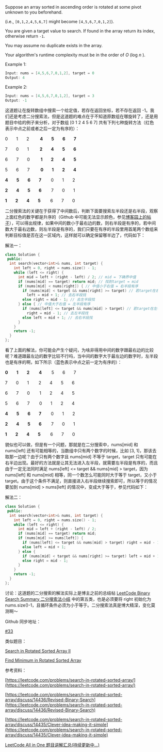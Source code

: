 Suppose an array sorted in ascending order is rotated at some pivot unknown to you beforehand.

(i.e., `[0,1,2,4,5,6,7]` might become `[4,5,6,7,0,1,2]`).

You are given a target value to search. If found in the array return its index, otherwise return `-1`.

You may assume no duplicate exists in the array.

Your algorithm's runtime complexity must be in the order of _O_ (log _n_ ).

Example 1:

```cpp
Input: nums = [4,5,6,7,0,1,2], target = 0
Output: 4
```

Example 2:

```cpp
Input: nums = [4,5,6,7,0,1,2], target = 3
Output: -1
```

这道题让在旋转数组中搜索一个给定值，若存在返回坐标，若不存在返回 -1。我们还是考虑二分搜索法，但是这道题的难点在于不知道原数组在哪旋转了，还是用题目中给的例子来分析，对于数组 \[0 1 2 4 5 6 7\] 共有下列七种旋转方法（红色表示中点之前或者之后一定为有序的）：

0　　1　　2　　  **4　　5　　6　　7**

7　　0　　1　　  **2　　4　　5　　6**

6　　7　　0　　  **1　　2　　4　　5**

5　　6　　7　　  **0　　1　　2　　4**

**4　　5　　6　　7** 　　0　　1　　2

**2　　4　　5　　6** 　　7　　0　　1

**1　　2　　4　　5** 　　6　　7　　0

二分搜索法的关键在于获得了中间数后，判断下面要搜索左半段还是右半段，观察上面红色的数字都是升序的（Github 中可能无法显示颜色，参见[博客园上的帖子](https://www.cnblogs.com/grandyang/p/4325648.html)），可以得出规律，如果中间的数小于最右边的数，则右半段是有序的，若中间数大于最右边数，则左半段是有序的，我们只要在有序的半段里用首尾两个数组来判断目标值是否在这一区域内，这样就可以确定保留哪半边了，代码如下：

解法一：

```cpp
class Solution {
 public:
  int search(vector<int>& nums, int target) {
    int left = 0, right = nums.size() - 1;
    while (left <= right) {
      int mid = left + (right - left) / 2; // mid = 下确界中值
      if (nums[mid] == target) return mid; // 找到target = mid
      if (nums[mid] < nums[right]) { // 中值小于右值 = 右半段有序
        if (nums[mid] < target && nums[right] >= target) // 若target在右半段
          left = mid + 1; // 去右半段找
        else right = mid - 1; // 去左半段找
      } else { // 中值大于右值 = 左半段有序
        if (nums[left] <= target && nums[mid] > target) // 若target在左半段
          right = mid - 1; // 去左半段找
        else left = mid + 1; // 去右半段找
      }
    }
    return -1;
  }
};
```

看了上面的解法，你可能会产生个疑问，为啥非得用中间的数字跟最右边的比较呢？难道跟最左边的数字比较不行吗，当中间的数字大于最左边的数字时，左半段也是有序的啊，如下所示（蓝色表示中点之前一定为有序的）：

**0　　1　　2　　 4** 　　5　　6　　7

7　　0　　1　　 2　　4　　5　　6

6　　7　　0　　 1　　2　　4　　5

5　　6　　7　　 0　　1　　2　　4

**4　　5　　6　　7** 　　0　　1　　2

**2　　4　　5　　6** 　　7　　0　　1

**1　　2　　4　　5** 　　6　　7　　0

貌似也可以做，但是有一个问题，那就是在二分搜索中，nums\[mid\] 和 nums\[left\] 还有可能相等的，当数组中只有两个数字的时候，比如 \[3, 1\]，那该去取那一边呢？由于只有两个数字且 nums\[mid\] 不等于 target，target 只有可能在右半边出现。最好的方法就是让其无法进入左半段，就需要左半段是有序的，而且由于一定无法同时满足 nums\[left\] \<= target && nums\[mid\] > target，因为 nums\[left\] 和 nums\[mid\] 相等，同一个数怎么可能同时大于等于 target，又小于 target。由于这个条件不满足，则直接进入右半段继续搜索即可，所以等于的情况要加到 nums\[mid\] > nums\[left\] 的情况中，变成大于等于，参见代码如下：

解法二：

```cpp
class Solution {
 public:
  int search(vector<int>& nums, int target) {
    int left = 0, right = nums.size() - 1;
    while (left <= right) {
      int mid = left + (right - left) / 2;
      if (nums[mid] == target) return mid;
      if (nums[mid] >= nums[left]) {
        if (nums[left] <= target && nums[mid] > target) right = mid - 1;
        else left = mid + 1;
      } else {
        if (nums[mid] < target && nums[right] >= target) left = mid + 1;
        else right = mid - 1;
      }
    }
    return -1;
  }
};
```

讨论：这道题的二分搜索的解法实际上是博主之前的总结帖 [LeetCode Binary Search Summary 二分搜索法小结](https://www.cnblogs.com/grandyang/p/6854825.html) 中的第五类，也是必须要将 right 初始化为 nums.size()-1，且循环条件必须为小于等于。二分搜索法真是博大精深，变化莫测啊～

Github 同步地址：

[#33](https://github.com/grandyang/leetcode/issues/33)

类似题目：

[Search in Rotated Sorted Array II](http://www.cnblogs.com/grandyang/p/4325840.html)

[Find Minimum in Rotated Sorted Array](http://www.cnblogs.com/grandyang/p/4032934.html)

参考资料：

[](https://leetcode.com/problems/search-in-rotated-sorted-array/description/)[https://leetcode.com/problems/search-in-rotated-sorted-array/](https://leetcode.com/problems/search-in-rotated-sorted-array/)

[https://leetcode.com/problems/search-in-rotated-sorted-array/discuss/14436/Revised-Binary-Search](https://leetcode.com/problems/search-in-rotated-sorted-array/discuss/14436/Revised-Binary-Search)

[https://leetcode.com/problems/search-in-rotated-sorted-array/discuss/14435/Clever-idea-making-it-simple](https://leetcode.com/problems/search-in-rotated-sorted-array/discuss/14435/Clever-idea-making-it-simple)

[LeetCode All in One 题目讲解汇总(持续更新中...)](http://www.cnblogs.com/grandyang/p/4606334.html)
